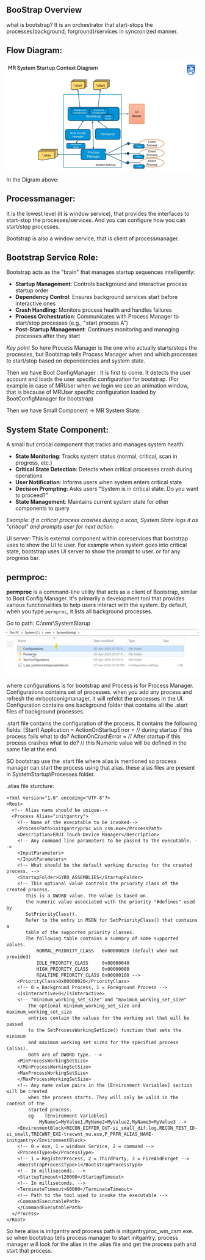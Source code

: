 ## BooStrap Overview

what is bootstrap?
It is an orchestrator that start-stops the processes(background, forground)/services in syncronized manner.

## Flow Diagram:
![Flow Diagram](../Images/SystemStartupContextDiagram.png)

In the Digram above:
## Processmanager: 
It is the lowest level (it is window service), that provides the interfaces to start-stop the processes/services. And you can configure how you can start/stop processes.

Bootstrap is also a window service, that is client of processmanager.

## Bootstrap Service Role:
Bootstrap acts as the "brain" that manages startup sequences intelligently:
- **Startup Management**: Controls background and interactive process startup order
- **Dependency Control**: Ensures background services start before interactive ones
- **Crash Handling**: Monitors process health and handles failures
- **Process Orchestration**: Communicates with Process Manager to start/stop processes (e.g., "start process A")
- **Post-Startup Management**: Continues monitoring and managing processes after they start

*Key point* So here Process Manager is the one who actually starts/stops the processes, but Bootstrap tells Process Manager when and which processes to start/stop based on dependencies and system state.

Then we have Boot ConfigManager : It is first to come. It detects the user account and loads the user specific configuration for bootstrap. (For example in case of MRUser when we login we see an animation window, that is because of MRUser specific configuration loaded by BootConfigManager for bootstrap)

Then we have Small Component -> MR System State:

## System State Component:
A small but critical component that tracks and manages system health:
- **State Monitoring**: Tracks system status (normal, critical, scan in progress, etc.)
- **Critical State Detection**: Detects when critical processes crash during operations
- **User Notification**: Informs users when system enters critical state
- **Decision Prompting**: Asks users "System is in critical state. Do you want to proceed?"
- **State Management**: Maintains current system state for other components to query

*Example: If a critical process crashes during a scan, System State logs it as "critical" and prompts user for next action.*

Ui server: This is external component within coreservices that bootstrap uses to show the UI to user. For example when system goes into critical state, bootstrap uses Ui server to show the prompt to user. or for any progress bar.

## permproc: 

**permproc** is a command-line utility that acts as a client of Bootstrap, similar to Boot Config Manager. It's primarily a development tool that provides various functionalities to help users interact with the system. By default, when you type `permproc`, it lists all background processes.

Go to path:
C:\nmr\SystemStarup\
![SystemStartup Folder](../Images/BootstrapInConsole.png)

where configurations is for bootstrap and Process is for Process Manager.
Configurations contains set of processes. when you add any process and refresh the mrbootconigmanager, it will refelct the processes in the UI.
Configuration contains one background folder that contains all the .start files of background processes.


.start file contains the configuration of the process. It contains the following fields:
[Start]
Application =<alias of the process>
ActionOnStartupError =<numeric value> // during startup if this process fails what to do?
ActionOnCrashError =<numeric value> // After startup if this process crashes what to do?
// this Numeric value will be defined in the same file at the end.

SO bootstrap use the .start file where alias is mentioned so process manager can start the process using that alias. these alias files are present in SystemStartup\Processes folder.

.alias file sturcture:
```
<?xml version="1.0" encoding="UTF-8"?>
<Root>
  <!-- Alias name should be unique-->
  <Process Alias="initgantry">
    <!-- Name of the executable to be invoked-->
    <ProcessPath>initgantryproc_win_csm.exe</ProcessPath>
    <Description>ERUI Touch Device Manager</Description>
    <!-- Any command line paramaters to be passed to the executable. -->
    <InputParameters>
    </InputParameters>
    <!-- What should be the default working directoy for the created process. -->
    <StartupFolder>GYRO_ASSEMBLIES</StartupFolder>
    <!-- This optional value controls the priority class of the created process.
	   This is a DWORD value. The value is based on
	   the numeric value associated with the priority "#defines" used by
	   SetPriorityClass().
	   Refer to the entry in MSDN for SetPriorityClass() that contains a
	   table of the supported priority classes.
	   The following table contains a summary of some supported values.
		   NORMAL_PRIORITY_CLASS   0x00000020 (default when not provided)
		   IDLE_PRIORITY_CLASS     0x00000040
		   HIGH_PRIORITY_CLASS     0x00000080
		   REALTIME_PRIORITY_CLASS 0x00000100 -->
    <PriorityClass>0x00000020</PriorityClass>
    <!-- 0 = Background Process, 1 = Foreground Process -->
    <IsInteractive>0</IsInteractive>
    <!-- "minimum_working_set_size" and "maximum_working_set_size"
		The optional minimum_working_set_size and maximum_working_set_size
		entries contain the values for the working set that will be passed
		to the SetProcessWorkingSetSize() function that sets the minimum
		and maximum working set sizes for the specified process (alias).
		Both are of DWORD type. -->
    <MinProcessWorkingSetSize>
    </MinProcessWorkingSetSize>
    <MaxProcessWorkingSetSize>
    </MaxProcessWorkingSetSize>
    <!-- Any name value pairs in the [Environment Variables] section will be created
		when the process starts. They will only be valid in the context of the
		started process.
		eg    [Environment Variables]
			MyName1=MyValue1,MyName2=MyValue2,MyName3=MyValue3 -->
    <EnvironmentBlock>RECON_DIFFER_OUT-si_small_dif.log,RECON_TEST_ID-si_small,TRECWNT_EXE-trecwnt_nu.exe,P_PRFR_ALIAS_NAME-initgantry</EnvironmentBlock>
    <!-- 0 = exe, 1 = windows Service, 2 = command -->
    <ProcessType>0</ProcessType>
    <!-- 1 = RegisterProcess, 2 = ThirdParty, 3 = FireAndForget -->
    <BootstrapProcessType>1</BootstrapProcessType>
    <!-- In milliseconds. -->
    <StartupTimeout>120000</StartupTimeout>
    <!-- In milliseconds. -->
    <TerminateTimeout>60000</TerminateTimeout>
    <!-- Path to the tool used to invoke the executable -->
    <CommandExecutablePath>
    </CommandExecutablePath>
  </Process>
</Root>
```
So here alias is initgantry and process path is initgantryproc_win_csm.exe. so when bootstrap tells process manager to start initgantry, process manager will look for the alias in the .alias file and get the process path and start that process.